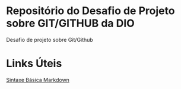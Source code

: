 # Repositório do Desafio de Projeto sobre GIT/GITHUB da DIO
Desafio de projeto sobre Git/Github

# Links Úteis
[Sintaxe Básica Markdown](https://markdown.net.br/sintaxe-basica/)
